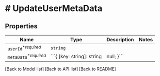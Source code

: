 # # UpdateUserMetaData



## Properties

Name | Type | Description | Notes
------------ | ------------- | ------------- | -------------
| `userId`<sup>*_required_</sup> | ```string``` |   |  |
| `metaData`<sup>*_required_</sup> | ```{ [key: string]: string | null; }``` |   |  |

[[Back to Model list]](../README.md#models) [[Back to API list]](../README.md#api-endpoints) [[Back to README]](../README.md)
